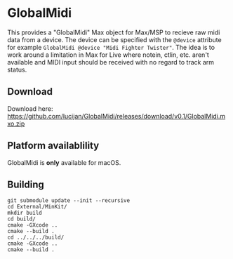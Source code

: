 # GlobalMidi

This provides a "GlobalMidi" Max object for Max/MSP to recieve raw midi data from a device. The device can be specified with the `@device` attribute for example `GlobalMidi @device "Midi Fighter Twister"`.
The idea is to work around a limitation in Max for Live where notein, ctlin, etc. aren't available and MIDI input should be received with no regard to track arm status.

## Download

Download here: https://github.com/lucijan/GlobalMidi/releases/download/v0.1/GlobalMidi.mxo.zip

## Platform availablility

GlobalMidi is **only** available for macOS.

## Building

```
git submodule update --init --recursive
cd External/MinKit/
mkdir build
cd build/
cmake -GXcode ..
cmake --build .
cd ../../../build/
cmake -GXcode ..
cmake --build .
```
